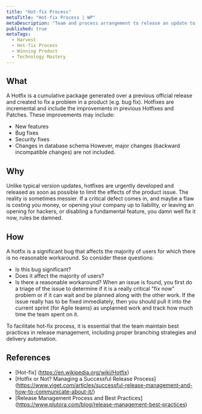 ```yaml
---
title: "Hot-fix Process"
metaTitle: "Hot-fix Process | WP"
metaDescription: "Team and process arrangement to release an update to fix a critical or major error while maintaining SLA obligations in production."
published: true
metaTags:
  - Harvest
  - Hot-fix Process
  - Winning Product
  - Technology Mastery
---
```


## What
A Hotfix is a cumulative package generated over a previous official release and created to fix a problem in a product (e.g. bug fix). Hotfixes are incremental and include the improvements in previous Hotfixes and Patches. These improvements may include: 
- New features
- Bug fixes
- Security fixes
- Changes in database schema
However, major changes (backward incompatible changes) are not included.


## Why
Unlike typical version updates, hotfixes are urgently developed and released as soon as possible to limit the effects of the product issue. The reality is sometimes messier. If a critical defect comes in, and maybe a flaw is costing you money, or opening your company up to liability, or leaving an opening for hackers, or disabling a fundamental feature, you damn well fix it now, rules be damned.


## How
A hotfix is a significant bug that affects the majority of users for which there is no reasonable workaround. So consider these questions:
- Is this bug significant?
- Does it affect the majority of users?
- Is there a reasonable workaround?
When an issue is found, you first do a triage of the issue to determine if it is a really critical "fix now" problem or if it can wait and be planned along with the other work.
If the issue really has to be fixed immediately, then you should pull it into the current sprint (for Agile teams) as unplanned work and track how much time the team spent on it.

To facilitate hot-fix process, it is essential that the team maintain best practices in release management, including proper branching strategies and delivery automation.


## References
- [Hot-fix] (https://en.wikipedia.org/wiki/Hotfix)
- [Hotfix or Not? Managing a Successful Release Process] (https://www.viget.com/articles/successful-release-management-and-how-to-communicate-about-it/)
- [Release Management Process and Best Practices] (https://www.plutora.com/blog/release-management-best-practices)
